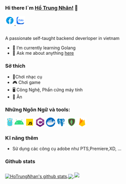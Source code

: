 ### Hi there I`m [Hồ Trung Nhân!](https://hotrungnhan.tk) 👋

<a href="https://fb.com/kudou.d.sterain">
  <img  alt="Nhan's facebook" height="30px" width="30px" src="https://github.com/hotrungnhan/hotrungnhan/blob/main/assest/facebook.gif?raw=true" />
</a>
<a href="https://zalo.me/0961130643">
  <img alt="Anurag's Zalo" height="30px"  width="30px" src="https://github.com/hotrungnhan/hotrungnhan/blob/main/assest/zalo_cssani.svg?raw=true" />
</a>

<br />
<br />

A passionate self-taught backend deverloper in vietnam 

* 🌱 I’m currently learning Golang 
* 💬 Ask me about anything [here](https://github.com/hotrungnhan/hotrungnhan/issues)
### Sở thích
* 🎸Chơi nhạc cụ
* 🎮 Chơi game
* 🖥 Công Nghệ, Phần cứng máy tính
* 🍲 Ăn
###  Những Ngôn Ngữ và tools:
<img alt="golang" src="https://raw.githubusercontent.com/hotrungnhan/hotrungnhan/c0d828254e3c3170f72380df4dc8403e0bec446f/assest/golang.svg" width="30"><img alt="android" src="https://github.com/hotrungnhan/hotrungnhan/blob/main/assest/android.svg?raw=true" width="30">
<img  alt="js" src="https://github.com/hotrungnhan/hotrungnhan/blob/main/assest/javascript.gif?raw=true" width="30">
<img alt="C#" src="https://raw.githubusercontent.com/hotrungnhan/hotrungnhan/c0d828254e3c3170f72380df4dc8403e0bec446f/assest/c%23.svg" width="30">
<img alt="docker" src="https://github.com/hotrungnhan/hotrungnhan/blob/main/assest/docker.svg?raw=true" width="30">
<img alt="postgres" src="https://github.com/hotrungnhan/hotrungnhan/blob/main/assest/postgresql.svg?raw=true" width="30">
<img alt="mongodb" src="https://github.com/hotrungnhan/hotrungnhan/blob/main/assest/mongodb.svg?raw=true" width="30">
<img alt="firebase" src="https://github.com/hotrungnhan/hotrungnhan/blob/main/assest/firebase.svg?raw=true" width="30">
### Kĩ năng thêm 
* Sử dụng các công cụ adobe như PTS,Premiere,XD, ...
### Github stats

<a href="https://github.com/anuraghazra/github-readme-stats">
  <img align="center" src="https://github-readme-stats.anuraghazra1.vercel.app/api?username=hotrungnhan&show_icons=true&include_all_commits=true&custom_title=Hồ%20Trung%20Nhân&theme=material-palenight" alt="HoTrungNhan's github stats" />
</a>
<a href="https://github.com/anuraghazra/github-readme-stats">
  <!-- Change the `github-readme-stats.anuraghazra1.vercel.app` to `github-readme-stats.vercel.app`  -->
  <img align="center" src="https://github-readme-stats.vercel.app/api/top-langs/?username=hotrungnhan&theme=material-palenight&show_icons=true" />
</a>
<a align="center" href="https://github.com/anuraghazra/github-readme-stats" >
  <!-- Change the `github-readme-stats.anuraghazra1.vercel.app` to `github-readme-stats.vercel.app`  -->
<img style="margin-top: 10px;" src="https://github-readme-stats.vercel.app/api/pin/?username=hotrungnhan&repo=CompanyManagement&theme=material-palenight" />
</a>    
